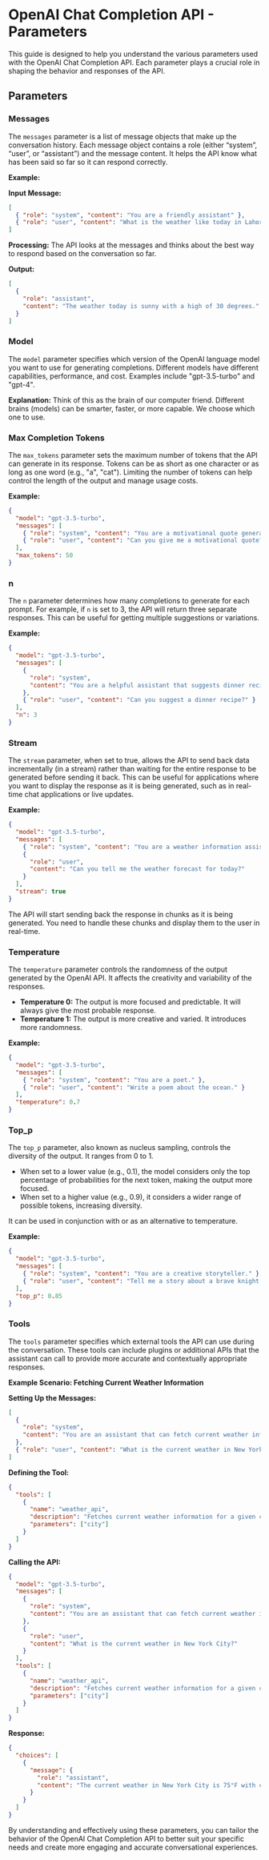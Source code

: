 # OpenAI Chat Completion API - Parameters

This guide is designed to help you understand the various parameters used with the OpenAI Chat Completion API. Each parameter plays a crucial role in shaping the behavior and responses of the API.

## Parameters

### Messages

The `messages` parameter is a list of message objects that make up the conversation history. Each message object contains a role (either “system”, “user”, or “assistant”) and the message content. It helps the API know what has been said so far so it can respond correctly.

**Example:**

**Input Message:**

```json
[
  { "role": "system", "content": "You are a friendly assistant" },
  { "role": "user", "content": "What is the weather like today in Lahore?" }
]
```

**Processing:**
The API looks at the messages and thinks about the best way to respond based on the conversation so far.

**Output:**

```json
[
  {
    "role": "assistant",
    "content": "The weather today is sunny with a high of 30 degrees."
  }
]
```

### Model

The `model` parameter specifies which version of the OpenAI language model you want to use for generating completions. Different models have different capabilities, performance, and cost. Examples include "gpt-3.5-turbo" and "gpt-4".

**Explanation:**
Think of this as the brain of our computer friend. Different brains (models) can be smarter, faster, or more capable. We choose which one to use.

### Max Completion Tokens

The `max_tokens` parameter sets the maximum number of tokens that the API can generate in its response. Tokens can be as short as one character or as long as one word (e.g., "a", "cat"). Limiting the number of tokens can help control the length of the output and manage usage costs.

**Example:**

```json
{
  "model": "gpt-3.5-turbo",
  "messages": [
    { "role": "system", "content": "You are a motivational quote generator." },
    { "role": "user", "content": "Can you give me a motivational quote?" }
  ],
  "max_tokens": 50
}
```

### n

The `n` parameter determines how many completions to generate for each prompt. For example, if `n` is set to 3, the API will return three separate responses. This can be useful for getting multiple suggestions or variations.

**Example:**

```json
{
  "model": "gpt-3.5-turbo",
  "messages": [
    {
      "role": "system",
      "content": "You are a helpful assistant that suggests dinner recipes."
    },
    { "role": "user", "content": "Can you suggest a dinner recipe?" }
  ],
  "n": 3
}
```

### Stream

The `stream` parameter, when set to true, allows the API to send back data incrementally (in a stream) rather than waiting for the entire response to be generated before sending it back. This can be useful for applications where you want to display the response as it is being generated, such as in real-time chat applications or live updates.

**Example:**

```json
{
  "model": "gpt-3.5-turbo",
  "messages": [
    { "role": "system", "content": "You are a weather information assistant." },
    {
      "role": "user",
      "content": "Can you tell me the weather forecast for today?"
    }
  ],
  "stream": true
}
```

The API will start sending back the response in chunks as it is being generated. You need to handle these chunks and display them to the user in real-time.

### Temperature

The `temperature` parameter controls the randomness of the output generated by the OpenAI API. It affects the creativity and variability of the responses.

- **Temperature 0:** The output is more focused and predictable. It will always give the most probable response.
- **Temperature 1:** The output is more creative and varied. It introduces more randomness.

**Example:**

```json
{
  "model": "gpt-3.5-turbo",
  "messages": [
    { "role": "system", "content": "You are a poet." },
    { "role": "user", "content": "Write a poem about the ocean." }
  ],
  "temperature": 0.7
}
```

### Top_p

The `top_p` parameter, also known as nucleus sampling, controls the diversity of the output. It ranges from 0 to 1.

- When set to a lower value (e.g., 0.1), the model considers only the top percentage of probabilities for the next token, making the output more focused.
- When set to a higher value (e.g., 0.9), it considers a wider range of possible tokens, increasing diversity.

It can be used in conjunction with or as an alternative to temperature.

**Example:**

```json
{
  "model": "gpt-3.5-turbo",
  "messages": [
    { "role": "system", "content": "You are a creative storyteller." },
    { "role": "user", "content": "Tell me a story about a brave knight." }
  ],
  "top_p": 0.85
}
```

### Tools

The `tools` parameter specifies which external tools the API can use during the conversation. These tools can include plugins or additional APIs that the assistant can call to provide more accurate and contextually appropriate responses.

**Example Scenario: Fetching Current Weather Information**

**Setting Up the Messages:**

```json
[
  {
    "role": "system",
    "content": "You are an assistant that can fetch current weather information."
  },
  { "role": "user", "content": "What is the current weather in New York City?" }
]
```

**Defining the Tool:**

```json
{
  "tools": [
    {
      "name": "weather_api",
      "description": "Fetches current weather information for a given city.",
      "parameters": ["city"]
    }
  ]
}
```

**Calling the API:**

```json
{
  "model": "gpt-3.5-turbo",
  "messages": [
    {
      "role": "system",
      "content": "You are an assistant that can fetch current weather information."
    },
    {
      "role": "user",
      "content": "What is the current weather in New York City?"
    }
  ],
  "tools": [
    {
      "name": "weather_api",
      "description": "Fetches current weather information for a given city.",
      "parameters": ["city"]
    }
  ]
}
```

**Response:**

```json
{
  "choices": [
    {
      "message": {
        "role": "assistant",
        "content": "The current weather in New York City is 75°F with clear skies."
      }
    }
  ]
}
```

By understanding and effectively using these parameters, you can tailor the behavior of the OpenAI Chat Completion API to better suit your specific needs and create more engaging and accurate conversational experiences.
